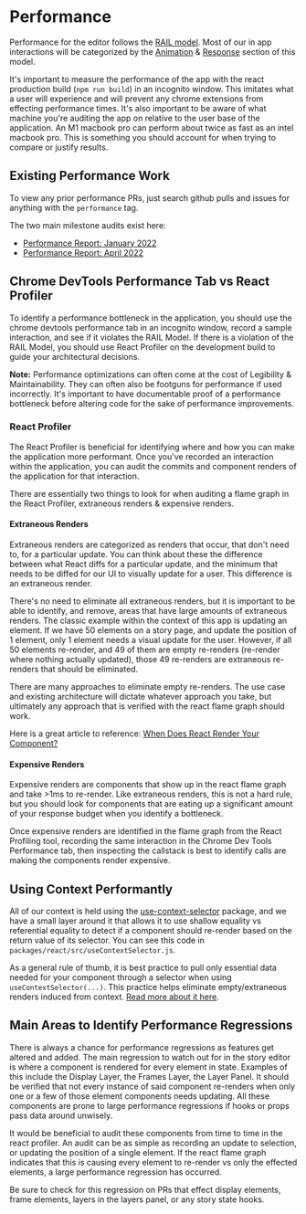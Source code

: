 # Performance

Performance for the editor follows the [RAIL model](https://web.dev/rail/). Most of our in app interactions will be categorized by the [Animation](https://web.dev/rail/#animation:-produce-a-frame-in-10-ms) & [Response](https://web.dev/rail/#response:-process-events-in-under-50ms) section of this model. 

It's important to measure the performance of the app with the react production build (`npm run build`) in an incognito window. This imitates what a user will experience and will prevent any chrome extensions from effecting performance times. It's also important to be aware of what machine you're auditing the app on relative to the user base of the application. An M1 macbook pro can perform about twice as fast as an intel macbook pro. This is something you should account for when trying to compare or justify results.

## Existing Performance Work

To view any prior performance PRs, just search github pulls and issues for anything with the `performance` tag.

The two main milestone audits exist here:

- [Performance Report: January 2022 ](https://github.com/GoogleForCreators/web-stories-wp/issues/10158)
- [Performance Report: April 2022](https://github.com/GoogleForCreators/web-stories-wp/issues/11263)

## Chrome DevTools Performance Tab vs React Profiler

To identify a performance bottleneck in the application, you should use the chrome devtools performance tab in an incognito window, record a sample interaction, and see if it violates the RAIL Model. If there is a violation of the RAIL Model, you should use React Profiler on the development build to guide your architectural decisions.

**Note:** Performance optimizations can often come at the cost of Legibility & Maintainability. They can often also be footguns for performance if used incorrectly. It's important to have documentable proof of a performance bottleneck before altering code for the sake of performance improvements.

### React Profiler

The React Profiler is beneficial for identifying where and how you can make the application more performant. Once you've recorded an interaction within the application, you can audit the commits and component renders of the application for that interaction.

There are essentially two things to look for when auditing a flame graph in the React Profiler, extraneous renders & expensive renders.

#### Extraneous Renders

Extraneous renders are categorized as renders that occur, that don't need to, for a particular update. You can think about these the difference between what React diffs for a particular update, and the minimum that needs to be diffed for our UI to visually update for a user. This difference is an extraneous render.

There's no need to eliminate all extraneous renders, but it is important to be able to identify, and remove, areas that have large amounts of extraneous renders. The classic example within the context of this app is updating an element. If we have 50 elements on a story page, and update the position of 1 element, only 1 element needs a visual update for the user. However, if all 50 elements re-render, and 49 of them are empty re-renders (re-render where nothing actually updated), those 49 re-renders are extraneous re-renders that should be eliminated.

There are many approaches to eliminate empty re-renders. The use case and existing architecture will dictate whatever approach you take, but ultimately any approach that is verified with the react flame graph should work.

Here is a great article to reference: [When Does React Render Your Component?](https://www.zhenghao.io/posts/react-rerender)

#### Expensive Renders

Expensive renders are components that show up in the react flame graph and take >1ms to re-render. Like extraneous renders, this is not a hard rule, but you should look for components that are eating up a significant amount of your response budget when you identify a bottleneck.

Once expensive renders are identified in the flame graph from the React Profiling tool, recording the same interaction in the Chrome Dev Tools Performance tab, then inspecting the callstack is best to identify calls are making the components render expensive.

## Using Context Performantly

All of our context is held using the [use-context-selector](https://github.com/dai-shi/use-context-selector) package, and we have a small layer around it that allows it to use shallow equality vs referential equality to detect if a component should re-render based on the return value of its selector. You can see this code in `packages/react/src/useContextSelector.js`.

As a general rule of thumb, it is best practice to pull only essential data needed for your component through a selector when using `useContextSelector(...)`. This practice helps eliminate empty/extraneous renders induced from context. [Read more about it here](https://github.com/GoogleForCreators/web-stories-wp/issues/2662#issuecomment-1011372651).

## Main Areas to Identify Performance Regressions

There is always a chance for performance regressions as features get altered and added. The main regression to watch out for in the story editor is where a component is rendered for every element in state. Examples of this include the Display Layer, the Frames Layer, the Layer Panel. It should be verified that not every instance of said component re-renders when only one or a few of those element components needs updating. All these components are prone to large performance regressions if hooks or props pass data around unwisely.

It would be beneficial to audit these components from time to time in the react profiler. An audit can be as simple as recording an update to selection, or updating the position of a single element. If the react flame graph indicates that this is causing every element to re-render vs only the effected elements, a large performance regression has occurred.

Be sure to check for this regression on PRs that effect display elements, frame elements, layers in the layers panel, or any story state hooks.
